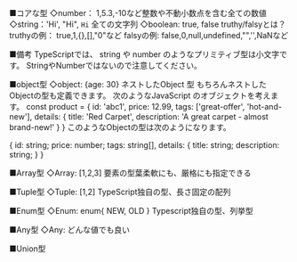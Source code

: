 ■コアな型
◇number： 1,5.3,-10など整数や不動小数点を含む全ての数値
◇string：'Hi', "Hi", `Hi` 全ての文字列
◇boolean: true, false
truthy/falsyとは？
  truthyの例：
    true,1,{},[],"0"など
  falsyの例:
    false,0,null,undefined,"",'',NaNなど

■備考
TypeScriptでは、 string や number のようなプリミティブ型は小文字です。
StringやNumberではないので注意してください。

■object型
◇object: {age: 30}
  ネストしたObject 型
  もちろんネストしたObjectの型も定義できます。
  次のようなJavaScript のオブジェクトを考えます。
  const product = {
    id: 'abc1',
    price: 12.99,
    tags: ['great-offer', 'hot-and-new'],
    details: {
      title: 'Red Carpet',
      description: 'A great carpet - almost brand-new!'
    }
  }
  このようなObjectの型は次のようになります。

  {
    id: string;
    price: number;
    tags: string[],
    details: {
      title: string;
      description: string;
    }
  }

■Array型
◇Array: [1,2,3] 要素の型葉柔軟にも、厳格にも指定できる

■Tuple型
◇Tuple: [1,2] TypeScript独自の型、長さ固定の配列

■Enum型
◇Enum: enum{ NEW, OLD } Typescript独自の型、列挙型

■Any型
◇Any: どんな値でも良い

■Union型